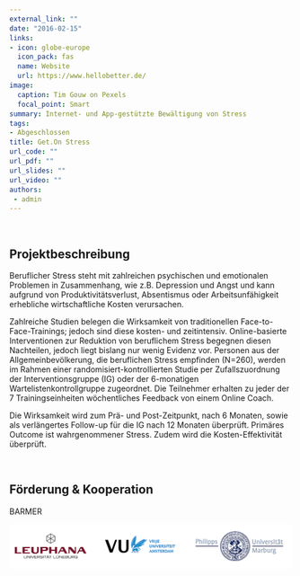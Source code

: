 ```yaml
---
external_link: ""
date: "2016-02-15"
links:
- icon: globe-europe
  icon_pack: fas
  name: Website
  url: https://www.hellobetter.de/
image:
  caption: Tim Gouw on Pexels
  focal_point: Smart
summary: Internet- und App-gestützte Bewältigung von Stress
tags:
- Abgeschlossen
title: Get.On Stress
url_code: ""
url_pdf: ""
url_slides: ""
url_video: ""
authors:
 - admin
---
```


&nbsp;

## Projektbeschreibung

Beruflicher Stress steht mit zahlreichen psychischen und emotionalen Problemen in Zusammenhang, wie z.B. Depression und Angst und kann aufgrund von Produktivitätsverlust, Absentismus oder Arbeitsunfähigkeit erhebliche wirtschaftliche Kosten verursachen.

Zahlreiche Studien belegen die Wirksamkeit von traditionellen Face-to-Face-Trainings; jedoch sind diese kosten- und zeitintensiv. Online-basierte Interventionen zur Reduktion von beruflichem Stress begegnen diesen Nachteilen, jedoch liegt bislang nur wenig Evidenz vor. Personen aus der Allgemeinbevölkerung, die beruflichen Stress empfinden (N=260), werden im Rahmen einer randomisiert-kontrollierten Studie per Zufallszuordnung der Interventionsgruppe (IG) oder der 6-monatigen Wartelistenkontrollgruppe zugeordnet. Die Teilnehmer erhalten zu jeder der 7 Trainingseinheiten wöchentliches Feedback von einem Online Coach.

Die Wirksamkeit wird zum Prä- und Post-Zeitpunkt, nach 6 Monaten, sowie als verlängertes Follow-up für die IG nach 12 Monaten überprüft. Primäres Outcome ist wahrgenommener Stress. Zudem wird die Kosten-Effektivität überprüft.

&nbsp;​


## Förderung & Kooperation

BARMER

![](banner.png)
